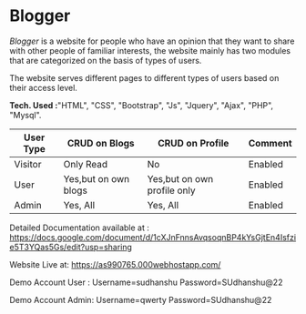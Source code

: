 ##
# Blogger

_Blogger_ is a website for people who have an opinion that they want to share with other people of familiar interests, the website mainly has two modules that are categorized on the basis of types of users.

The website serves different pages to different types of users based on their access level.

**Tech. Used :**&quot;HTML&quot;, &quot;CSS&quot;, &quot;Bootstrap&quot;, &quot;Js&quot;, &quot;Jquery&quot;, &quot;Ajax&quot;, &quot;PHP&quot;, &quot;Mysql&quot;.

| User Type | CRUD on Blogs | CRUD on Profile | Comment |
| --- | --- | --- | --- |
| Visitor | Only Read | No | Enabled |
| User | Yes,but on own blogs | Yes,but on own profile only | Enabled |
| Admin | Yes, All | Yes, All | Enabled |

Detailed Documentation available at : https://docs.google.com/document/d/1cXJnFnnsAvqsoqnBP4kYsGjtEn4Isfzie5T3YQas5Gs/edit?usp=sharing

Website Live at: https://as990765.000webhostapp.com/

Demo Account User : Username=sudhanshu
                    Password=SUdhanshu@22
                    
Demo Account Admin: Username=qwerty
                    Password=SUdhanshu@22

